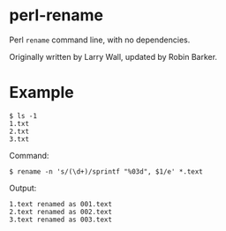 # perl-rename

Perl `rename` command line, with no dependencies.

Originally written by Larry Wall, updated by Robin Barker.

# Example

```
$ ls -1
1.txt
2.txt
3.txt
```

Command:
```
$ rename -n 's/(\d+)/sprintf "%03d", $1/e' *.text
```

Output:
```
1.text renamed as 001.text
2.text renamed as 002.text
3.text renamed as 003.text

```
